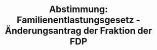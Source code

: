 ---
abstimmung:
  abstimmung: 2
  bundestagssitzung: 195
  legislaturperiode: 19
categories:
- Todo
data:
- title: Abstimmungsergebnis 20201126_2-data.pdf
  url: /res/2021-btw/abstimmungsergebnisse/20201126_2-data.pdf
- title: Abstimmungsergebnis 20201126_2_xls-data.xlsx
  url: /res/2021-btw/abstimmungsergebnisse/20201126_2_xls-data.xlsx
- title: Abstimmungsergebnis 20201126_2_xls-data.csv
  url: /res/2021-btw/abstimmungsergebnisse/csv/20201126_2_xls-data.csv
ergebnis:
  afd:
    enthaltung: 0
    gesamt: 89
    ja: 71
    nein: 4
    nichtabgegeben: 14
    ungueltig: 0
  bü90/gr:
    enthaltung: 0
    gesamt: 67
    ja: 63
    nein: 0
    nichtabgegeben: 4
    ungueltig: 0
  cdu/csu:
    enthaltung: 0
    gesamt: 246
    ja: 230
    nein: 0
    nichtabgegeben: 16
    ungueltig: 0
  die linke.:
    enthaltung: 0
    gesamt: 69
    ja: 57
    nein: 0
    nichtabgegeben: 12
    ungueltig: 0
  fdp:
    enthaltung: 0
    gesamt: 80
    ja: 0
    nein: 77
    nichtabgegeben: 3
    ungueltig: 0
  file: 20201126_2_xls-data.xlsx
  fraktionslos:
    enthaltung: 0
    gesamt: 6
    ja: 2
    nein: 0
    nichtabgegeben: 4
    ungueltig: 0
  spd:
    enthaltung: 0
    gesamt: 152
    ja: 137
    nein: 0
    nichtabgegeben: 15
    ungueltig: 0
layout: abstimmung
links:
- title: Link zu bundestag.de
  url: https://www.bundestag.de/parlament/plenum/abstimmung/abstimmung?id=552
preview: 'Deutscher Bundestag


  195. Sitzung des Deutschen Bundestages

  am Donnerstag, 26. November 2020


  Endgültiges Ergebnis der Namentlichen Abstimmung Nr. 2


  Beschlussempfehlung des Ausschusses für wirtschaftliche Zusammenarbeit und

  Entwicklung (19. Ausschuss)

  zu dem Antrag der Abgeordneten Olaf in der Beek, Alexander Graf Lambsdorff, Johannes

  Vogel (Olpe), weiterer Abgeordneter und der Fraktion der FDP

  Deutsche EU-Ratspräsidentschaft nutzen, Ankündigungen umsetzen - Errichtung einer

  Europäischen Bank für nachhaltige Entwicklung und internationalen Klimaschutz

  Drs. 19/24327 und 19/24733'
tags:
- Todo
title: 'Abstimmung: Familienentlastungsgesetz - Änderungsantrag der Fraktion der FDP'
---